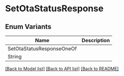# SetOtaStatusResponse

## Enum Variants

| Name | Description |
|---- | -----|
| SetOtaStatusResponseOneOf |  |
| String |  |

[[Back to Model list]](../README.md#documentation-for-models) [[Back to API list]](../README.md#documentation-for-api-endpoints) [[Back to README]](../README.md)


